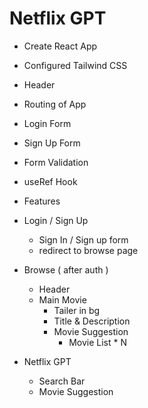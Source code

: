 # Netflix GPT

- Create React App
- Configured Tailwind CSS
- Header
- Routing of App
- Login Form
- Sign Up Form
- Form Validation
- useRef Hook

- Features

- Login / Sign Up
  - Sign In / Sign up form
  - redirect to browse page
- Browse ( after auth )

  - Header
  - Main Movie
    - Tailer in bg
    - Title & Description
    - Movie Suggestion
      - Movie List \* N

- Netflix GPT
  - Search Bar
  - Movie Suggestion
